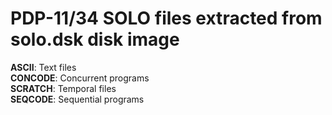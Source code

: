 # PDP-11/34 SOLO files extracted from solo.dsk disk image

**ASCII**: Text files  
**CONCODE**: Concurrent programs  
**SCRATCH**: Temporal files  
**SEQCODE**: Sequential programs

